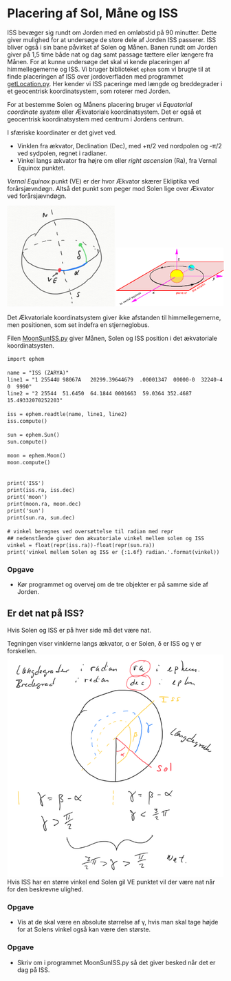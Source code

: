 # Placering af Sol, Måne og ISS
ISS bevæger sig rundt om Jorden med en omløbstid på 90 minutter. Dette giver mulighed for at undersøge de store dele af Jorden ISS passerer. ISS bliver også i sin bane påvirket af Solen og Månen. Banen rundt om Jorden giver på 1,5 time både nat og dag samt passage tættere eller længere fra Månen. For at kunne undersøge det skal vi kende placeringen af himmellegemerne og ISS. Vi bruger biblioteket ```ephem``` som vi brugte til at finde placeringen af ISS over jordoverfladen med programmet [getLocation.py](/pythonFiler/getLocation.py). Her kender vi ISS paceringe med længde og breddegrader i et geocentrisk koordinatsystem, som roterer med Jorden.

For at bestemme Solen og Månens placering bruger vi *Equatorial coordinate system* eller Ækvatoriale koordinatsystem. Det er også et geocentrisk koordinatsystem med centrum i Jordens centrum.

I sfæriske koordinater er det givet ved.
* Vinklen fra ækvator, Declination (Dec), med +&pi;/2 ved nordpolen og -&pi;/2 ved sydpolen, regnet i radianer.
* Vinkel langs ækvator fra højre om eller *right ascension* (Ra), fra Vernal Equinox punktet.

*Vernal Equinox* punkt (VE) er der hvor Ækvator skærer Ekliptika ved forårsjævndøgn. Altså det punkt som peger mod Solen lige over Ækvator ved forårsjævndøgn.
<p float="center">
  <img src="/materiale/billeder/ECS.png" width="250"> <img src="/materiale/billeder/Heliocentric_rectangular_ecliptic.png" width="250">
</p>


Det Ækvatoriale koordinatsystem giver ikke afstanden til himmellegemerne, men positionen, som set indefra en stjerneglobus.


Filen [MoonSunISS.py](/pythonFiler/MoonSunISS.py) giver Månen, Solen og ISS position i det ækvatoriale koordinatsysten.

```
import ephem

name = "ISS (ZARYA)"
line1 = "1 25544U 98067A   20299.39644679  .00001347  00000-0  32240-4 0  9990"
line2 = "2 25544  51.6450  64.1844 0001663  59.0364 352.4687 15.49332070252203"

iss = ephem.readtle(name, line1, line2)
iss.compute()

sun = ephem.Sun()
sun.compute()

moon = ephem.Moon()
moon.compute()


print('ISS')
print(iss.ra, iss.dec)
print('moon')
print(moon.ra, moon.dec)
print('sun')
print(sun.ra, sun.dec)

# vinkel beregnes ved oversættelse til radian med repr
## nedenstående giver den ækvatoriale vinkel mellem solen og ISS
vinkel = float(repr(iss.ra))-float(repr(sun.ra))
print('vinkel mellem Solen og ISS er {:1.6f} radian.'.format(vinkel))
```

### Opgave
* Kør programmet og overvej om de tre objekter er på samme side af Jorden.

## Er det nat på ISS?
Hvis Solen og ISS er på hver side må det være nat.

Tegningen viser vinklerne langs ækvator, &alpha; er Solen, &delta; er ISS og &gamma; er forskellen.
![Nat på ISS](/materiale/billeder/nat.png)
Hvis ISS har en større vinkel end Solen gil VE punktet vil der være nat når for den beskrevne ulighed.

### Opgave
* Vis at de skal være en absolute størrelse af &gamma;, hvis man skal tage højde for at Solens vinkel også kan være den største.

### Opgave
* Skriv om i programmet MoonSunISS.py så det giver besked når det er dag på ISS.
